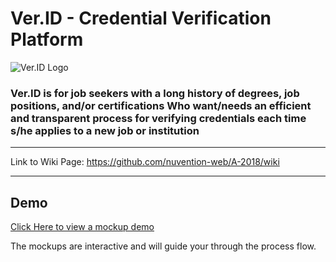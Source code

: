 # Ver.ID - Credential Verification Platform #
![Ver.ID Logo](http://i68.tinypic.com/nqpw7m.jpg)

### Ver.ID is for job seekers with a long history of degrees, job positions, and/or certifications Who want/needs an efficient and transparent process for verifying credentials each time s/he applies to a new job or institution
---
Link to Wiki Page: https://github.com/nuvention-web/A-2018/wiki

---
## Demo
[Click Here to view a mockup demo](https://invis.io/KWGB1G9RA3H)  

The mockups are interactive and will guide your through the process flow.
